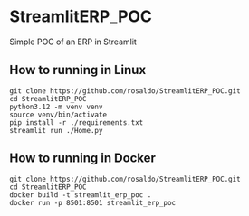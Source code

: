 # StreamlitERP_POC
Simple POC of an ERP in Streamlit

## How to running in Linux
```
git clone https://github.com/rosaldo/StreamlitERP_POC.git
cd StreamlitERP_POC
python3.12 -m venv venv
source venv/bin/activate
pip install -r ./requirements.txt
streamlit run ./Home.py
```

## How to running in Docker
```
git clone https://github.com/rosaldo/StreamlitERP_POC.git
cd StreamlitERP_POC
docker build -t streamlit_erp_poc .
docker run -p 8501:8501 streamlit_erp_poc
```
